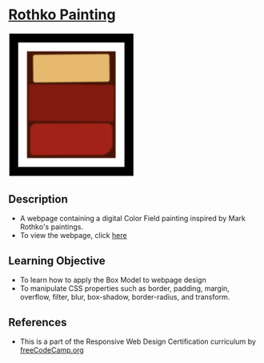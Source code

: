 # [Rothko Painting](https://vincentz-42.github.io/freecodecamp/responsiveWebDesign/RothkoPainting/)

[<img src="rothko.png" alt="Rothko Painting" width="50%">](#)

## Description
* A webpage containing a digital Color Field painting inspired by Mark Rothko's paintings.
* To view the webpage, click [here](https://vincentz-42.github.io/freecodecamp/responsiveWebDesign/RothkoPainting/)


## Learning Objective
* To learn how to apply the Box Model to webpage design
* To manipulate CSS properties such as border, padding, margin, overflow, filter, blur, box-shadow, border-radius, and transform.

## References
* This is a part of the Responsive Web Design Certification curriculum by [freeCodeCamp.org](http://freeCodeCamp.org)